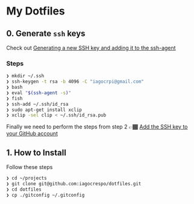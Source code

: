 # My Dotfiles

## 0. Generate `ssh` keys

Check out [Generating a new SSH key and adding it to the ssh-agent](https://help.github.com/articles/generating-a-new-ssh-key-and-adding-it-to-the-ssh-agent/)

### Steps

```sh
❯ mkdir ~/.ssh
❯ ssh-keygen -t rsa -b 4096 -C "iagocrpi@gmail.com"
❯ bash
❯ eval "$(ssh-agent -s)"
❯ fish
❯ ssh-add ~/.ssh/id_rsa
❯ sudo apt-get install xclip
❯ xclip -sel clip < ~/.ssh/id_rsa.pub
```

Finally we need to perform the steps from step 2 👉🏾 [Add the SSH key to your GitHub account](https://help.github.com/articles/adding-a-new-ssh-key-to-your-github-account)

## 1. How to Install

Follow these steps

```sh
❯ cd ~/projects
❯ git clone git@github.com:iagocrespo/dotfiles.git
❯ cd dotfiles
❯ cp ./gitconfig ~/.gitconfig
```
